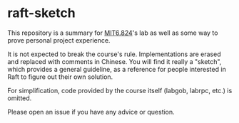 # raft-sketch
This repository is a summary for [MIT6.824](https://pdos.csail.mit.edu/6.824/index.html)'s lab as well as some way to prove personal project experience. 

It is not expected to break the course's rule. Implementations are erased and replaced with comments in Chinese. You will find it really a "sketch", which provides a general guideline, as a reference for people interested in Raft to figure out their own solution.

For simplification, code provided by the course itself (labgob, labrpc, etc.) is omitted.

Please open an issue if you have any advice or question.  

